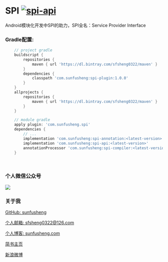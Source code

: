 # SPI [![spi-api](https://api.bintray.com/packages/sfsheng0322/maven/spi-api/images/download.svg) ](https://bintray.com/sfsheng0322/maven/spi-api/_latestVersion)

Android模块化开发中SPI的助力，SPI全名：Service Provider Interface

### Gradle配置:

``` gradle
    // project gradle
    buildscript {
        repositories {
            maven { url 'https://dl.bintray.com/sfsheng0322/maven' }
        }
        dependencies {
            classpath 'com.sunfusheng:spi-plugin:1.0.0'
        }
    }
    allprojects {
        repositories {
            maven { url 'https://dl.bintray.com/sfsheng0322/maven' }
        }
    }

    // module gradle
    apply plugin: 'com.sunfusheng.spi'
    dependencies {
        // ...
        implementation 'com.sunfusheng:spi-annotation:<latest-version>'
        implementation 'com.sunfusheng:spi-api:<latest-version>'
        annotationProcessor 'com.sunfusheng:spi-compiler:<latest-version>'
    }
```

<br/>

### 个人微信公众号

<img src="http://ourvm0t8d.bkt.clouddn.com/wx_gongzhonghao.png">

<br/>

### 关于我

[GitHub: sunfusheng](https://github.com/sunfusheng)

[个人邮箱: sfsheng0322@126.com](https://mail.126.com/)

[个人博客: sunfusheng.com](http://sunfusheng.com/)

[简书主页](http://www.jianshu.com/users/88509e7e2ed1/latest_articles)

[新浪微博](http://weibo.com/u/3852192525)